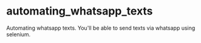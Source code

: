 # automating_whatsapp_texts
Automating whatsapp texts. You'll be able to send texts via whatsapp using selenium.
